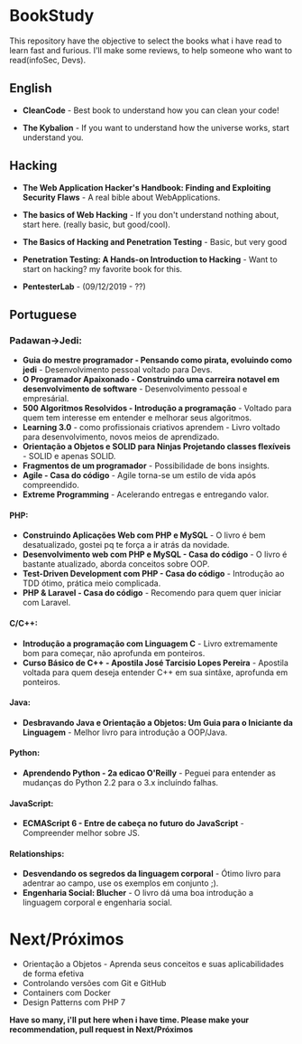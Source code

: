 # BookStudy
This repository have the objective to select the books what i have read to learn fast and furious. I'll make some reviews, to help someone who want to read(infoSec, Devs).  

## English  
- **CleanCode** - Best book to understand how you can clean your code! 

- **The Kybalion** - If you want to understand how the universe works, start understand you.
  
## Hacking  
- **The Web Application Hacker's Handbook: Finding and Exploiting Security Flaws**  - A real bible about WebApplications.  

- **The basics of Web Hacking** - If you don't understand nothing about, start here. (really basic, but good/cool).  

- **The Basics of Hacking and Penetration Testing** - Basic, but very good  

- **Penetration Testing: A Hands-on Introduction to Hacking**  - Want to start on hacking? my favorite book for this.  

- **PentesterLab** - (09/12/2019 - ??)
  
  
## Portuguese  
### Padawan->Jedi:  
- **Guia do mestre programador - Pensando como pirata, evoluindo como jedi**  - Desenvolvimento pessoal voltado para Devs.  
- **O Programador Apaixonado - Construindo uma carreira notavel em desenvolvimento de software** - Desenvolvimento pessoal e empresárial.  
- **500 Algoritmos Resolvidos - Introdução a programação** - Voltado para quem tem interesse em entender e melhorar seus algoritmos.  
- **Learning 3.0** - como profissionais criativos aprendem - Livro voltado para desenvolvimento, novos meios de aprendizado.  
- **Orientação a Objetos e SOLID para Ninjas Projetando classes flexíveis** - SOLID e apenas SOLID.  
- **Fragmentos de um programador** - Possibilidade de bons insights.  
- **Agile - Casa do código** - Agile torna-se um estilo de vida após compreendido.
- **Extreme Programming** - Acelerando entregas e entregando valor.
  
#### PHP:
- **Construindo Aplicações Web com PHP e MySQL** - O livro é bem desatualizado, gostei pq te força a ir atrás da novidade.  
- **Desenvolvimento web com PHP e MySQL - Casa do código** - O livro é bastante atualizado, aborda conceitos sobre OOP.  
- **Test-Driven Development com PHP - Casa do código** - Introdução ao TDD ótimo, prática meio complicada.
- **PHP & Laravel - Casa do código** - Recomendo para quem quer iniciar com Laravel.  
  
#### C/C++:
- **Introdução a programação com Linguagem C** - Livro extremamente bom para começar, não aprofunda em ponteiros.  
- **Curso Básico de C++ - Apostila José Tarcisio Lopes Pereira** - Apostila voltada para quem deseja entender C++ em sua sintâxe, aprofunda em ponteiros.  
  
#### Java:  
- **Desbravando Java e Orientação a Objetos: Um Guia para o Iniciante da Linguagem** - Melhor livro para introdução a OOP/Java.  

#### Python:  
- **Aprendendo Python - 2a edicao O'Reilly** - Peguei para entender as mudanças do Python 2.2 para o 3.x incluíndo falhas. 
  
#### JavaScript:
- **ECMAScript 6 - Entre de cabeça no futuro do JavaScript** - Compreender melhor sobre JS.  
  
  
#### Relationships: 
- **Desvendando os segredos da linguagem corporal** - Ótimo livro para adentrar ao campo, use os exemplos em conjunto ;).  
- **Engenharia Social: Blucher** - O livro dá uma boa introdução a linguagem corporal e engenharia social.  
  
# Next/Próximos
- Orientação a Objetos - Aprenda seus conceitos e suas aplicabilidades de forma efetiva
- Controlando versões com Git e GitHub 
- Containers com Docker  
- Design Patterns com PHP 7

**Have so many, i'll put here when i have time. Please make your recommendation, pull request in Next/Próximos**
